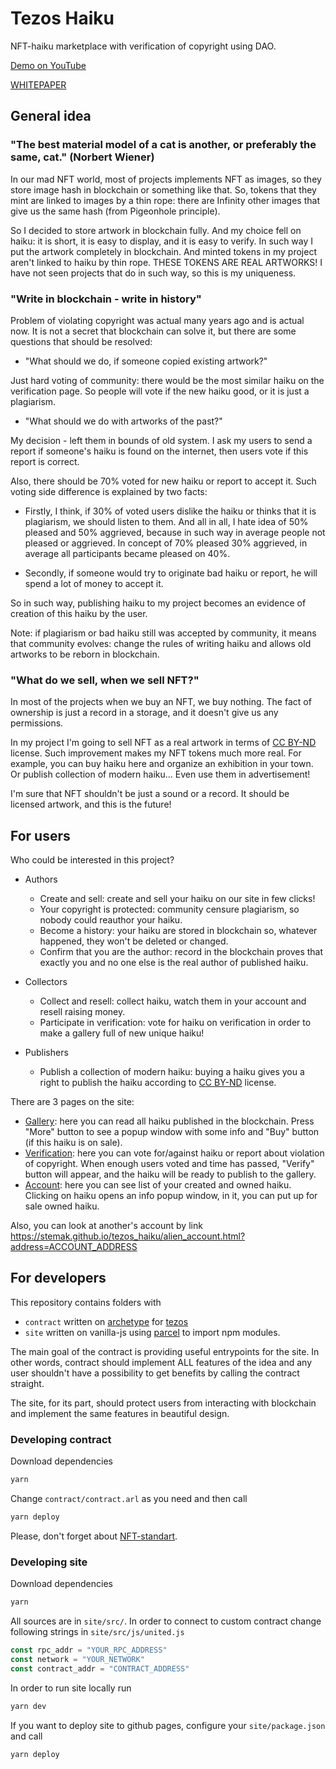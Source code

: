 # Tezos Haiku
NFT-haiku marketplace with verification of copyright using DAO.

[Demo on YouTube](https://www.youtube.com/watch?v=kIpb1D33YcE)

[WHITEPAPER](https://github.com/SteMak/tezos_haiku/blob/master/WHITEPAPER.md)

## General idea
### "The best material model of a cat is another, or preferably the same, cat." (Norbert Wiener)
In our mad NFT world, most of projects implements NFT as images, so they store image hash in blockchain or something like that. So, tokens that they mint are linked to images by a thin rope: there are Infinity other images that give us the same hash (from Pigeonhole principle).

So I decided to store artwork in blockchain fully. And my choice fell on haiku: it is short, it is easy to display, and it is easy to verify. In such way I put the artwork completely in blockchain. And minted tokens in my project aren't linked to haiku by thin rope. THESE TOKENS ARE REAL ARTWORKS! I have not seen projects that do in such way, so this is my uniqueness.

### "Write in blockchain - write in history"
Problem of violating copyright was actual many years ago and is actual now. It is not a secret that blockchain can solve it, but there are some questions that should be resolved:

- "What should we do, if someone copied existing artwork?"

Just hard voting of community: there would be the most similar haiku on the verification page. So people will vote if the new haiku good, or it is just a plagiarism.

- "What should we do with artworks of the past?"

My decision - left them in bounds of old system. I ask my users to send a report if someone's haiku is found on the internet, then users vote if this report is correct.

Also, there should be 70% voted for new haiku or report to accept it. Such voting side difference is explained by two facts:

- Firstly, I think, if 30% of voted users dislike the haiku or thinks that it is plagiarism, we should listen to them. And all in all, I hate idea of 50% pleased and 50% aggrieved, because in such way in average people not pleased or aggrieved. In concept of 70% pleased 30% aggrieved, in average all participants became pleased on 40%.

- Secondly, if someone would try to originate bad haiku or report, he will spend a lot of money to accept it.

So in such way, publishing haiku to my project becomes an evidence of creation of this haiku by the user.

Note: if plagiarism or bad haiku still was accepted by community, it means that community evolves: change the rules of writing haiku and allows old artworks to be reborn in blockchain.

### "What do we sell, when we sell NFT?"
In most of the projects when we buy an NFT, we buy nothing. The fact of ownership is just a record in a storage, and it doesn't give us any permissions.

In my project I'm going to sell NFT as a real artwork in terms of [CC BY-ND](https://creativecommons.org/licenses/by-nd/2.0) license. Such improvement makes my NFT tokens much more real. For example, you can buy haiku here and organize an exhibition in your town. Or publish collection of modern haiku... Even use them in advertisement!

I'm sure that NFT shouldn't be just a sound or a record. It should be licensed artwork, and this is the future!

## For users
Who could be interested in this project?
- Authors
  - Create and sell: create and sell your haiku on our site in few clicks!
  - Your copyright is protected: community censure plagiarism, so nobody could reauthor your haiku.
  - Become a history: your haiku are stored in blockchain so, whatever happened, they won't be deleted or changed. 
  - Confirm that you are the author: record in the blockchain proves that exactly you and no one else is the real author of published haiku.

- Collectors
  - Collect and resell: collect haiku, watch them in your account and resell raising money.
  - Participate in verification: vote for haiku on verification in order to make a gallery full of new unique haiku!

- Publishers
  - Publish a collection of modern haiku: buying a haiku gives you a right to publish the haiku according to [CC BY-ND](https://creativecommons.org/licenses/by-nd/2.0) license.

There are 3 pages on the site:
- [Gallery](https://stemak.github.io/tezos_haiku/index.html): here you can read all haiku published in the blockchain. Press "More" button to see a popup window with some info and "Buy" button (if this haiku is on sale).
- [Verification](https://stemak.github.io/tezos_haiku/verification.html): here you can vote for/against haiku or report about violation of copyright. When enough users voted and time has passed, "Verify" button will appear, and the haiku will be ready to publish to the gallery.
- [Account](https://stemak.github.io/tezos_haiku/account.html): here you can see list of your created and owned haiku. Clicking on haiku opens an info popup window, in it, you can put up for sale owned haiku.

Also, you can look at another's account by link https://stemak.github.io/tezos_haiku/alien_account.html?address=ACCOUNT_ADDRESS

## For developers
This repository contains folders with 
- `contract` written on [archetype](https://archetype-lang.org) for [tezos](https://tezos.com)
- `site` written on vanilla-js using [parcel](https://parceljs.org) to import npm modules.

The main goal of the contract is providing useful entrypoints for the site. In other words, contract should implement ALL features of the idea and any user shouldn't have a possibility to get benefits by calling the contract straight.

The site, for its part, should protect users from interacting with blockchain and implement the same features in beautiful design.

### Developing contract
Download dependencies
```sh
yarn
```
Change `contract/contract.arl` as you need and then call
```sh
yarn deploy
```
Please, don't forget about [NFT-standart](https://gitlab.com/tezos/tzip/-/blob/master/proposals/tzip-12/tzip-12.md).

### Developing site
Download dependencies
```sh
yarn
```
All sources are in `site/src/`. In order to connect to custom contract change following strings in `site/src/js/united.js`
```js
const rpc_addr = "YOUR_RPC_ADDRESS"
const network = "YOUR_NETWORK"
const contract_addr = "CONTRACT_ADDRESS"
```

In order to run site locally run
```sh
yarn dev
```
If you want to deploy site to github pages, configure your `site/package.json` and call
```sh
yarn deploy
```
